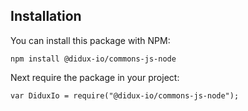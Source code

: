 ## Installation

You can install this package with NPM:

```
npm install @didux-io/commons-js-node
```

Next require the package in your project:

```
var DiduxIo = require("@didux-io/commons-js-node");
```


